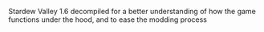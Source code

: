 Stardew Valley 1.6 decompiled for a better understanding of how the game functions under the hood, and to ease the modding process
